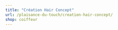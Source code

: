 ```yaml
---
title: "Création Hair Concept"
url: /plaisance-du-touch/creation-hair-concept/
shop: coiffeur
---
```

